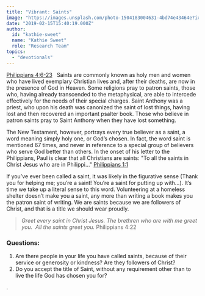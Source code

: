 ```yaml
---
title: "Vibrant: Saints"
image: "https://images.unsplash.com/photo-1504183004631-4bd74e43464e?ixlib=rb-1.2.1&q=85&fm=jpg&crop=entropy&cs=srgb&ixid=eyJhcHBfaWQiOjk2NjF9"
date: "2019-02-15T15:40:19.000Z"
author:
  id: "kathie-sweet"
  name: "Kathie Sweet"
  role: "Research Team"
topics:
  - "devotionals"
---
```

[Philippians 4:6-23][1]
 
Saints are commonly known as holy men and women who have lived exemplary Christian lives and, after their deaths, are now in the presence of God in Heaven.  Some religions pray to patron saints, those who, having already transcended to the metaphysical, are able to intercede effectively for the needs of their special charges.  Saint Anthony was a priest, who upon his death was canonized the saint of lost things, having lost and then recovered an important psalter book.  Those who believe in patron saints pray to Saint Anthony when they have lost something.

The New Testament, however, portrays every true believer as a saint, a word meaning simply holy one, or God’s chosen.  In fact, the word saint is mentioned 67 times, and never in reference to a special group of believers who serve God better than others. In the onset of his letter to the Philippians, Paul is clear that all Christians are saints:  "To all the saints in Christ Jesus who are in Philippi…"  [Philippians 1:1][2]

If you’ve ever been called a saint, it was likely in the figurative sense (Thank you for helping me; you’re a saint!  You’re a saint for putting up with…).  It’s time we take up a literal sense to this word.  Volunteering at a homeless shelter doesn’t make you a saint, any more than writing a book makes you the patron saint of writing.  We are saints because we are followers of Christ, and that is a title we should wear proudly.

> _Greet every saint in Christ Jesus. The brethren who are with me greet you.  All the saints greet you._  Philippians 4:22

### Questions:

1. Are there people in your life you have called saints, because of their service or generosity or kindness?  Are they followers of Christ?
2. Do you accept the title of Saint, without any requirement other than to live the life God has chosen you for?

[1]: https://www.bible.com/113/phi.4.6-23
[2]: https://www.bible.com/113/phi.1.1
















.


